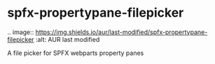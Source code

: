 # spfx-propertypane-filepicker

.. image:: https://img.shields.io/aur/last-modified/spfx-propertypane-filepicker   :alt: AUR last modified

A file picker for SPFX webparts property panes
